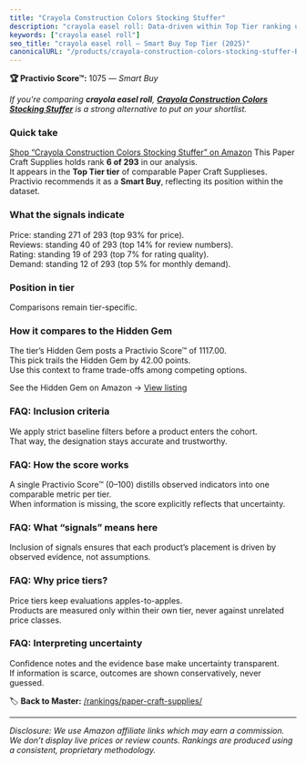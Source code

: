 ```yaml
---
title: "Crayola Construction Colors Stocking Stuffer"
description: "crayola easel roll: Data-driven within Top Tier ranking using the Practivio Score™. Positioned by quality, value, demand, findability, momentum."
keywords: ["crayola easel roll"]
seo_title: "crayola easel roll — Smart Buy Top Tier (2025)"
canonicalURL: "/products/crayola-construction-colors-stocking-stuffer-B00MJ8JSFE/"
---
```


**🏆 Practivio Score™:** 1075 — _Smart Buy_


*If you're comparing **crayola easel roll**, **[Crayola Construction Colors Stocking Stuffer](https://www.amazon.com/dp/B00MJ8JSFE?tag=practivio-20)** is a strong alternative to put on your shortlist.*
### Quick take
[Shop “Crayola Construction Colors Stocking Stuffer” on Amazon](https://www.amazon.com/dp/B00MJ8JSFE?tag=practivio-20)
This Paper Craft Supplies holds rank **6 of 293** in our analysis.  
It appears in the **Top Tier tier** of comparable Paper Craft Supplieses.  
Practivio recommends it as a **Smart Buy**, reflecting its position within the dataset.

### What the signals indicate
Price: standing 271 of 293 (top 93% for price).  
Reviews: standing 40 of 293 (top 14% for review numbers).  
Rating: standing 19 of 293 (top 7% for rating quality).  
Demand: standing 12 of 293 (top 5% for monthly demand).

### Position in tier
Comparisons remain tier-specific.

### How it compares to the Hidden Gem
The tier’s Hidden Gem posts a Practivio Score™ of 1117.00.  
This pick trails the Hidden Gem by 42.00 points.  
Use this context to frame trade-offs among competing options.  

See the Hidden Gem on Amazon → [View listing](https://www.amazon.com/dp/B079KL4C91?tag=practivio-20)

### FAQ: Inclusion criteria
We apply strict baseline filters before a product enters the cohort.  
That way, the designation stays accurate and trustworthy.

### FAQ: How the score works
A single Practivio Score™ (0–100) distills observed indicators into one comparable metric per tier.  
When information is missing, the score explicitly reflects that uncertainty.

### FAQ: What “signals” means here
Inclusion of signals ensures that each product’s placement is driven by observed evidence, not assumptions.

### FAQ: Why price tiers?
Price tiers keep evaluations apples-to-apples.  
Products are measured only within their own tier, never against unrelated price classes.

### FAQ: Interpreting uncertainty
Confidence notes and the evidence base make uncertainty transparent.  
If information is scarce, outcomes are shown conservatively, never guessed.


🏷️ **Back to Master:** [/rankings/paper-craft-supplies/](/rankings/paper-craft-supplies/)

---
_Disclosure: We use Amazon affiliate links which may earn a commission. We don’t display live prices or review counts. Rankings are produced using a consistent, proprietary methodology._

